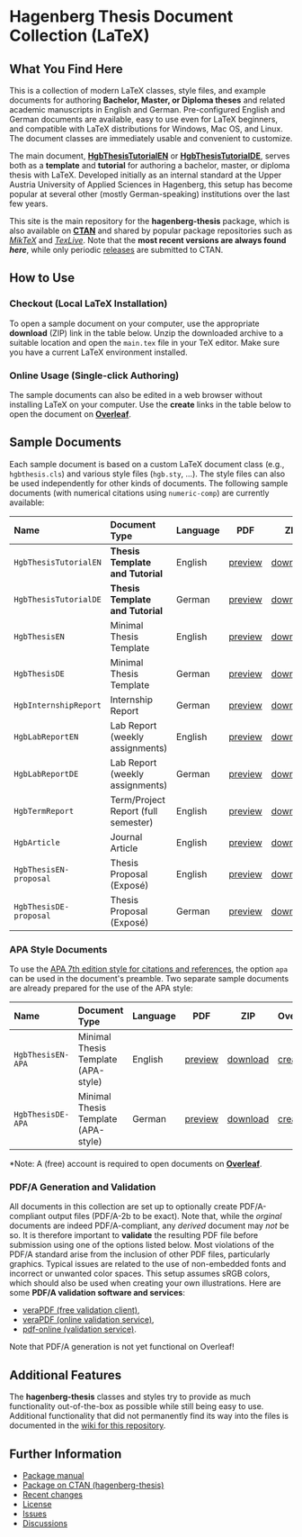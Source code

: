 # Hagenberg Thesis Document Collection (LaTeX)

## What You Find Here

This is a collection of modern LaTeX classes, style files, and example documents for authoring **Bachelor, Master, or Diploma theses** and related academic manuscripts in English and German.
Pre-configured English and German documents are available, easy to use even for LaTeX beginners, and compatible with LaTeX distributions for Windows, Mac OS, and Linux. The document classes are immediately usable and convenient to customize.

The main document, [**HgbThesisTutorialEN**](https://github.com/Digital-Media/HagenbergThesis/raw/main/documents/HgbThesisTutorialEN/main.pdf) or [**HgbThesisTutorialDE**](https://github.com/Digital-Media/HagenbergThesis/raw/main/documents/HgbThesisTutorialDE/main.pdf), serves both as a **template** and **tutorial** for authoring a bachelor, master, or diploma thesis with LaTeX. 
Developed initially as an internal standard at the Upper Austria University of Applied Sciences in Hagenberg, this setup has become popular at several other (mostly German-speaking) institutions over the last few years.

This site is the main repository for the **hagenberg-thesis** package, which is also available on **[CTAN](https://ctan.org/pkg/hagenberg-thesis)** and shared by popular package repositories such as [*MikTeX*](https://miktex.org/) and [*TexLive*](https://www.tug.org/texlive/).
Note that the **most recent versions are always found *here***, while only periodic [releases](https://github.com/Digital-Media/HagenbergThesis/releases) are submitted to CTAN.


## How to Use

### Checkout (Local LaTeX Installation)

To open a sample document on your computer, use the appropriate **download** (ZIP) link in the table below. 
Unzip the downloaded archive to a suitable location and open the `main.tex` file in your TeX editor.
Make sure you have a current LaTeX environment installed.

### Online Usage (Single-click Authoring)

The sample documents can also be edited in a web browser without installing LaTeX on your computer.
Use the **create** links in the table below to open the document on **[Overleaf](https://www.overleaf.com/)**.


## Sample Documents

Each sample document is based on a custom LaTeX document class (e.g., ``hgbthesis.cls``) and various style files  (``hgb.sty``, ...). The style files can also be used independently for other kinds of documents.
The following sample documents (with numerical citations using `numeric-comp`) are currently available:

| Name | Document Type | Language | PDF | ZIP | Overleaf\* |
| :--- | :--- | --- | --- | --- | --- |
| `HgbThesisTutorialEN` | **Thesis Template and Tutorial** | English | [preview](https://github.com/Digital-Media/HagenbergThesis/raw/main/documents/HgbThesisTutorialEN/main.pdf) | [download](https://github.com/Digital-Media/HagenbergThesis/raw/main/documents/HgbThesisTutorialEN.zip) | [create](https://www.overleaf.com/docs?snip_uri=https://github.com/Digital-Media/HagenbergThesis/raw/main/documents/HgbThesisTutorialEN.zip) |
| `HgbThesisTutorialDE` | **Thesis Template and Tutorial** | German | [preview](https://github.com/Digital-Media/HagenbergThesis/raw/main/documents/HgbThesisTutorialDE/main.pdf) | [download](https://github.com/Digital-Media/HagenbergThesis/raw/main/documents/HgbThesisTutorialDE.zip) | [create](https://www.overleaf.com/docs?snip_uri=https://github.com/Digital-Media/HagenbergThesis/raw/main/documents/HgbThesisTutorialDE.zip) |
| `HgbThesisEN` | Minimal Thesis Template | English | [preview](https://github.com/Digital-Media/HagenbergThesis/raw/main/documents/HgbThesisEN/main.pdf) | [download](https://github.com/Digital-Media/HagenbergThesis/raw/main/documents/HgbThesisEN.zip) | [create](https://www.overleaf.com/docs?snip_uri=https://github.com/Digital-Media/HagenbergThesis/raw/main/documents/HgbThesisEN.zip) |
| `HgbThesisDE` | Minimal Thesis Template | German | [preview](https://github.com/Digital-Media/HagenbergThesis/raw/main/documents/HgbThesisDE/main.pdf) | [download](https://github.com/Digital-Media/HagenbergThesis/raw/main/documents/HgbThesisDE.zip) | [create](https://www.overleaf.com/docs?snip_uri=https://github.com/Digital-Media/HagenbergThesis/raw/main/documents/HgbThesisDE.zip) |
| `HgbInternshipReport` | Internship Report | German | [preview](https://github.com/Digital-Media/HagenbergThesis/raw/main/documents/HgbInternshipReport/main.pdf) | [download](https://github.com/Digital-Media/HagenbergThesis/raw/main/documents/HgbInternshipReport.zip) | [create](https://www.overleaf.com/docs?snip_uri=https://github.com/Digital-Media/HagenbergThesis/raw/main/documents/HgbInternshipReport.zip) |
| `HgbLabReportEN` | Lab Report (weekly assignments) | English | [preview](https://github.com/Digital-Media/HagenbergThesis/raw/main/documents/HgbLabReportEN/main.pdf) | [download](https://github.com/Digital-Media/HagenbergThesis/raw/main/documents/HgbLabReportEN.zip) | [create](https://www.overleaf.com/docs?snip_uri=https://github.com/Digital-Media/HagenbergThesis/raw/main/documents/HgbLabReportEN.zip) |
| `HgbLabReportDE` | Lab Report (weekly assignments) | German | [preview](https://github.com/Digital-Media/HagenbergThesis/raw/main/documents/HgbLabReportDE/main.pdf) | [download](https://github.com/Digital-Media/HagenbergThesis/raw/main/documents/HgbLabReportDE.zip) | [create](https://www.overleaf.com/docs?snip_uri=https://github.com/Digital-Media/HagenbergThesis/raw/main/documents/HgbLabReportDE.zip) |
| `HgbTermReport` | Term/Project Report (full semester) | English | [preview](https://github.com/Digital-Media/HagenbergThesis/raw/main/documents/HgbTermReport/main.pdf) | [download](https://github.com/Digital-Media/HagenbergThesis/raw/main/documents/HgbTermReport.zip) | [create](https://www.overleaf.com/docs?snip_uri=https://github.com/Digital-Media/HagenbergThesis/raw/main/documents/HgbTermReport.zip) |
| `HgbArticle` | Journal Article | English | [preview](https://github.com/Digital-Media/HagenbergThesis/raw/main/documents/HgbArticle/main.pdf) | [download](https://github.com/Digital-Media/HagenbergThesis/raw/main/documents/HgbArticle.zip) | [create](https://www.overleaf.com/docs?snip_uri=https://github.com/Digital-Media/HagenbergThesis/raw/main/documents/HgbArticle.zip) |
| `HgbThesisEN-proposal` | Thesis Proposal (Exposé) | English | [preview](https://github.com/Digital-Media/HagenbergThesis/raw/main/documents/HgbThesisEN-proposal/main.pdf) | [download](https://github.com/Digital-Media/HagenbergThesis/raw/main/documents/HgbThesisEN-proposal.zip) | [create](https://www.overleaf.com/docs?snip_uri=https://github.com/Digital-Media/HagenbergThesis/raw/main/documents/HgbThesisEN-proposal.zip) |
| `HgbThesisDE-proposal` | Thesis Proposal (Exposé) | German | [preview](https://github.com/Digital-Media/HagenbergThesis/raw/main/documents/HgbThesisDE-proposal/main.pdf) | [download](https://github.com/Digital-Media/HagenbergThesis/raw/main/documents/HgbThesisDE-proposal.zip) | [create](https://www.overleaf.com/docs?snip_uri=https://github.com/Digital-Media/HagenbergThesis/raw/main/documents/HgbThesisDE-proposal.zip) |

### APA Style Documents

To use the [APA 7th edition style for citations and references](https://apastyle.apa.org/style-grammar-guidelines/references/), the option `apa` can be used in the document's preamble. Two separate sample documents are already prepared for the use of the APA style:

| Name | Document Type | Language | PDF | ZIP | Overleaf\* |
| :--- | :--- | --- | --- | --- | --- |
| `HgbThesisEN-APA` | Minimal Thesis Template (APA-style) | English | [preview](https://github.com/Digital-Media/HagenbergThesis/raw/main/documents/HgbThesisEN-APA/main.pdf) | [download](https://github.com/Digital-Media/HagenbergThesis/raw/main/documents/HgbThesisEN-APA.zip) | [create](https://www.overleaf.com/docs?snip_uri=https://github.com/Digital-Media/HagenbergThesis/raw/main/documents/HgbThesisEN-APA.zip) |
| `HgbThesisDE-APA` | Minimal Thesis Template (APA-style) | German | [preview](https://github.com/Digital-Media/HagenbergThesis/raw/main/documents/HgbThesisDE-APA/main.pdf) | [download](https://github.com/Digital-Media/HagenbergThesis/raw/main/documents/HgbThesisDE-APA.zip) | [create](https://www.overleaf.com/docs?snip_uri=https://github.com/Digital-Media/HagenbergThesis/raw/main/documents/HgbThesisDE-APA.zip) |

\*Note: A (free) account is required to open documents on **[Overleaf](https://www.overleaf.com/)**.


### PDF/A Generation and Validation

All documents in this collection are set up to optionally create PDF/A-compliant output files (PDF/A-2b to be exact).
Note that, while the *orginal* documents are indeed PDF/A-compliant, any *derived* document may *not* be so. 
It is therefore important to <strong>validate</strong> the resulting PDF file before submission using one of the options listed below.
Most violations of the PDF/A standard arise from the inclusion of other PDF files, particularly graphics. 
Typical issues are related to the use of non-embedded fonts and incorrect or unwanted color spaces. This setup assumes sRGB colors, which should also be used when creating your own illustrations. Here are some <strong>PDF/A validation software and services</strong>:
* [veraPDF (free validation client)](https://verapdf.org/software),
* [veraPDF (online validation service)](https://demo.verapdf.org),
* [pdf-online (validation service)](https://www.pdf-online.com/osa/validate.aspx).

Note that PDF/A generation is not yet functional on Overleaf!

## Additional Features

The **hagenberg-thesis** classes and styles try to provide as much functionality out-of-the-box as possible while still being easy to use. Additional functionality that did not permanently find its way into the files is documented in the [wiki for this repository](https://github.com/Digital-Media/HagenbergThesis/wiki).


## Further Information

* [Package manual](https://github.com/Digital-Media/HagenbergThesis/raw/main/documents/Manual/main.pdf)
* [Package on CTAN (hagenberg-thesis)](https://ctan.org/pkg/hagenberg-thesis)
* [Recent changes](CHANGELOG.md)
* [License](LICENSE.md)
* [Issues](https://github.com/Digital-Media/HagenbergThesis/issues)
* [Discussions](https://github.com/Digital-Media/HagenbergThesis/discussions)
